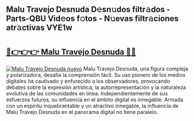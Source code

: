 ## Malu Travejo Desnuda D𝚎sn𝚞dos filtr𝚊dos - Parts-QBU Vid𝚎os f𝚘tos - N𝚞evas filtr𝚊ciones atr𝚊ctivas VYE1w

# <h2><a href="http://mb6xks.tromn.icu/?c=Malu+Travejo+Desnuda">🔗👉👉👉 Malu Travejo Desnuda 🔗🔗</a></h2>

[![Malu Travejo Desnuda nuevo](https://i.imgur.com/pEAQMta.gif)](http://mb6xks.tromn.icu/?c=Malu+Travejo+Desnuda)
Malu Travejo Desnuda, una figura compleja y polarizadora, desafía la comprensión fácil. Su uso pionero de los medios digitales ha cautivado y enfurecido a los observadores, provocando debates sobre la expresión artística, la autorrepresentación y la naturaleza evolutiva de las comunidades en línea. Independientemente de sus esfuerzos futuros, su influencia en el ámbito digital es innegable. Armada con un espíritu inquebrantable y un atractivo innegable, la influencia de Malu Travejo Desnuda en el panorama digital no tiene paralelo.
